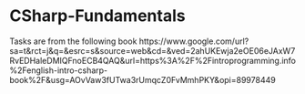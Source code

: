 # CSharp-Fundamentals
<p>Tasks are from the following book https://www.google.com/url?sa=t&rct=j&q=&esrc=s&source=web&cd=&ved=2ahUKEwja2eOE06eJAxW7RvEDHaleDMIQFnoECB4QAQ&url=https%3A%2F%2Fintroprogramming.info%2Fenglish-intro-csharp-book%2F&usg=AOvVaw3fUTwa3rUmqcZ0FvMmhPKY&opi=89978449</p>
